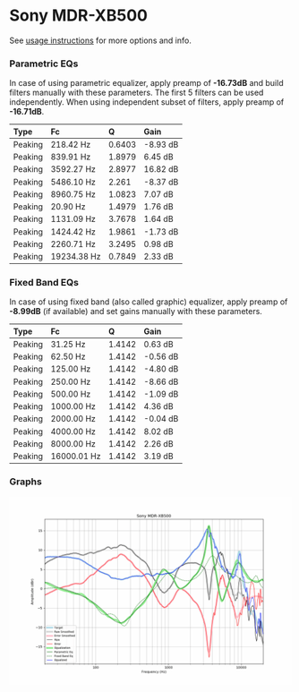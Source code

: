 # Sony MDR-XB500
See [usage instructions](https://github.com/jaakkopasanen/AutoEq#usage) for more options and info.

### Parametric EQs
In case of using parametric equalizer, apply preamp of **-16.73dB** and build filters manually
with these parameters. The first 5 filters can be used independently.
When using independent subset of filters, apply preamp of **-16.71dB**.

| Type    | Fc          |      Q | Gain     |
|:--------|:------------|:-------|:---------|
| Peaking | 218.42 Hz   | 0.6403 | -8.93 dB |
| Peaking | 839.91 Hz   | 1.8979 | 6.45 dB  |
| Peaking | 3592.27 Hz  | 2.8977 | 16.82 dB |
| Peaking | 5486.10 Hz  | 2.261  | -8.37 dB |
| Peaking | 8960.75 Hz  | 1.0823 | 7.07 dB  |
| Peaking | 20.90 Hz    | 1.4979 | 1.76 dB  |
| Peaking | 1131.09 Hz  | 3.7678 | 1.64 dB  |
| Peaking | 1424.42 Hz  | 1.9861 | -1.73 dB |
| Peaking | 2260.71 Hz  | 3.2495 | 0.98 dB  |
| Peaking | 19234.38 Hz | 0.7849 | 2.33 dB  |

### Fixed Band EQs
In case of using fixed band (also called graphic) equalizer, apply preamp of **-8.99dB**
(if available) and set gains manually with these parameters.

| Type    | Fc          |      Q | Gain     |
|:--------|:------------|:-------|:---------|
| Peaking | 31.25 Hz    | 1.4142 | 0.63 dB  |
| Peaking | 62.50 Hz    | 1.4142 | -0.56 dB |
| Peaking | 125.00 Hz   | 1.4142 | -4.80 dB |
| Peaking | 250.00 Hz   | 1.4142 | -8.66 dB |
| Peaking | 500.00 Hz   | 1.4142 | -1.09 dB |
| Peaking | 1000.00 Hz  | 1.4142 | 4.36 dB  |
| Peaking | 2000.00 Hz  | 1.4142 | -0.04 dB |
| Peaking | 4000.00 Hz  | 1.4142 | 8.02 dB  |
| Peaking | 8000.00 Hz  | 1.4142 | 2.26 dB  |
| Peaking | 16000.01 Hz | 1.4142 | 3.19 dB  |

### Graphs
![](./Sony%20MDR-XB500.png)